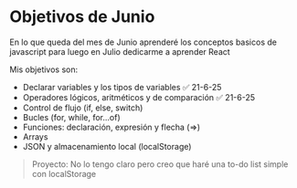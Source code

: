 # Objetivos de Junio

En lo que queda del mes de Junio aprenderé los conceptos basicos de javascript para luego en Julio dedicarme a aprender React

Mis objetivos son:

- Declarar variables y los tipos de variables ✅ 21-6-25
- Operadores lógicos, aritméticos y de comparación ✅ 21-6-25
- Control de flujo (if, else, switch)
- Bucles (for, while, for...of)
- Funciones: declaración, expresión y flecha (=>)
- Arrays
- JSON y almacenamiento local (localStorage)

> Proyecto: No lo tengo claro pero creo que haré una to-do list simple con localStorage
